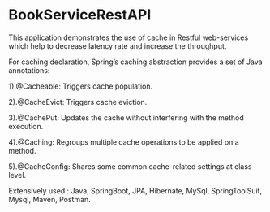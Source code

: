 # BookServiceRestAPI
This application demonstrates the use of cache in Restful web-services  which help to decrease latency rate and increase the throughput.

For caching declaration, Spring’s caching abstraction provides a set of Java annotations:

1).@Cacheable: Triggers cache population.

2).@CacheEvict: Triggers cache eviction.

3).@CachePut: Updates the cache without interfering with the method execution.

4).@Caching: Regroups multiple cache operations to be applied on a method.

5).@CacheConfig: Shares some common cache-related settings at class-level.

Extensively used : Java, SpringBoot, JPA, Hibernate, MySql, SpringToolSuit, Mysql, Maven, Postman.
